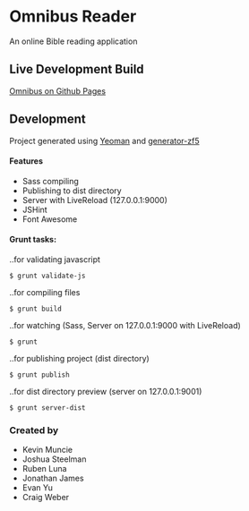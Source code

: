 # Omnibus Reader

An online Bible reading application

## Live Development Build

[Omnibus on Github Pages](http://kmuncie.github.io/omnibus-reader/)

## Development

Project generated using [Yeoman](http://yeoman.io/index.html) and [generator-zf5](https://github.com/juliancwirko/generator-zf5)

#### Features
* Sass compiling
* Publishing to dist directory
* Server with LiveReload (127.0.0.1:9000)
* JSHint
* Font Awesome

#### Grunt tasks:

..for validating javascript
```
$ grunt validate-js
```
..for compiling files
```
$ grunt build
```
..for watching (Sass, Server on 127.0.0.1:9000 with LiveReload)
```
$ grunt
```
..for publishing project (dist directory)
```
$ grunt publish
```
..for dist directory preview (server on 127.0.0.1:9001)
```
$ grunt server-dist
```

### Created by
* Kevin Muncie
* Joshua Steelman
* Ruben Luna
* Jonathan James
* Evan Yu
* Craig Weber
